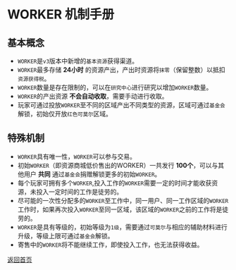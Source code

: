 # WORKER 机制手册

## 基本概念

- `WORKER`是`v3`版本中新增的`基本资源`获得渠道。
- `WORKER`最多存储 **24小时** 的资源产出，产出时资源将`抹零`（保留整数）以抵扣`资源获得税`。
- `WORKER`数量是存在限制的，可以在`研究中心`进行研究以增加`WORKER`数量。
- `WORKER`的产出资源 **不会自动收取**，需要手动进行收取。
- 玩家可通过投放`WORKER`至不同的区域产出不同类型的资源，区域可通过`基金会`解锁，初始仅开放`红色可莫尔`区域。

## 特殊机制

- `WORKER`具有唯一性，`WORKER`可以参与交易。
- 初始`WORKER`（即资源商城低价售出的WORKER）一共发行 **100个**，可以与其他用户 **共同** 通过`基金会`捐赠解锁更多的初始`WORKER`。
- 每个玩家可拥有多个`WORKER`,投入工作的`WORKER`需要一定的时间才能收获资源，未投入一定时间的工作是徒劳的。
- 尽可能的一次性分配多的`WORKER`至工作中，同一用户、同一工作区域的`WORKER`工作时，如果再次投入`WORKER`至同一区域，该区域的`WORKER`之前的工作将是徒劳的。
- `WORKER`是具有等级的，初始等级为`1级`，需要通过`可莫尔`与相应的辅助材料进行升级，等级上限可通过`基金会`解锁。
- 寄售中的`WORKER`将不能继续工作，即使投入工作，也无法获得收益。

[返回首页](./index.md)
